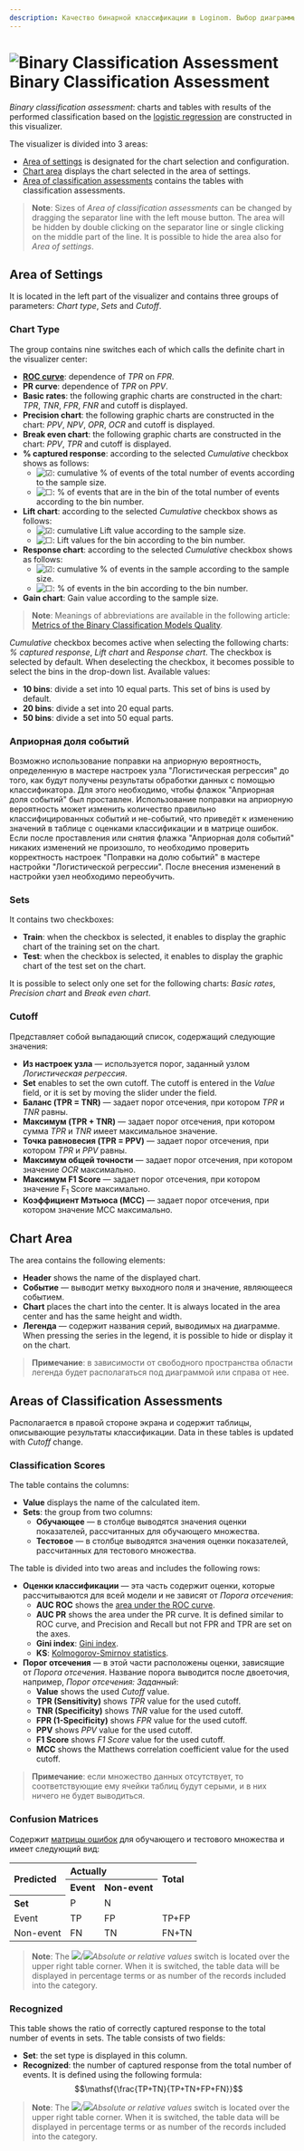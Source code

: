 ```yaml
---
description: Качество бинарной классификации в Loginom. Выбор диаграммы - ROC-кривая, PR-кривая, диаграмма точности, равновесия, роста, отклика, выигрыша. Разбивка на тестовое и обучающее множества, установка порога отсечения. Оценки классификации с помощью коэффициентов "Gini", "KS", "AUC".
---
```

# ![Binary Classification Assessment](./../../images/icons/common/view_types/roc_default.svg) Binary Classification Assessment

*Binary classification assessment*: charts and tables with results of the performed classification based on the [logistic regression](./../../processors/datamining/logistic-regression/README.md) are constructed in this visualizer.

The visualizer is divided into 3 areas:

* [Area of settings](#oblast-nastroek) is designated for the chart selection and configuration.
* [Chart area](#oblast-diagrammy) displays the chart selected in the area of settings.
* [Area of classification assessments](#oblasti-otsenok-klassifikatsii) contains the tables with classification assessments.

> **Note**: Sizes of *Area of classification assessments* can be changed by dragging the separator line with the left mouse button. The area will be hidden by double clicking on the separator line or single clicking on the middle part of the line. It is possible to hide the area also for *Area of settings*.

## Area of Settings

It is located in the left part of the visualizer and contains three groups of parameters: *Chart type*, *Sets* and *Cutoff*.

### Chart Type

The group contains nine switches each of which calls the definite chart in the visualizer center:

* **[ROC curve](https://wiki.loginom.ru/articles/roc-analysis.html)**: dependence of *TPR* on *FPR*.
* **PR curve**: dependence of *TPR* on *PPV*.
* **Basic rates**: the following graphic charts are constructed in the chart: *TPR*, *TNR*, *FPR*, *FNR* and cutoff is displayed.
* **Precision chart**: the following graphic charts are constructed in the chart: *PPV*, *NPV*, *OPR*, *OCR* and cutoff is displayed.
* **Break even chart**: the following graphic charts are constructed in the chart: *PPV*, *TPR* and cutoff is displayed.
* **% captured response**: according to the selected *Cumulative* checkbox shows as follows:
   * ![☑](./../../images/icons/ext/checkbox-states/checked_default.svg): cumulative % of events of the total number of events according to the sample size.
   * ![☐](./../../images/icons/ext/checkbox-states/unchecked_default.svg): % of events that are in the bin of the total number of events according to the bin number.
* **Lift chart**: according to the selected *Cumulative* checkbox shows as follows:
   * ![☑](./../../images/icons/ext/checkbox-states/checked_default.svg): cumulative Lift value according to the sample size.
   * ![☐](./../../images/icons/ext/checkbox-states/unchecked_default.svg): Lift values for the bin according to the bin number.
* **Response chart**: according to the selected *Cumulative* checkbox shows as follows:
   * ![☑](./../../images/icons/ext/checkbox-states/checked_default.svg): cumulative % of events in the sample according to the sample size.
   * ![☐](./../../images/icons/ext/checkbox-states/unchecked_default.svg): % of events in the bin according to the bin number.
* **Gain chart**: Gain value according to the sample size.

> **Note**: Meanings of abbreviations are available in the following article: [Metrics of the Binary Classification Models Quality](https://loginom.ru/blog/classification-quality).

*Cumulative* checkbox becomes active when selecting the following charts: *% captured response*, *Lift chart* and *Response chart*. The checkbox is selected by default. When deselecting the checkbox, it becomes possible to select the bins in the drop-down list. Available values:

* **10 bins**: divide a set into 10 equal parts. This set of bins is used by default.
* **20 bins**: divide a set into 20 equal parts.
* **50 bins**: divide a set into 50 equal parts.

### Априорная доля событий
Возможно использование поправки на априорную вероятность, определенную в мастере настроек узла "Логистическая регрессия" до того, как будут получены результаты обработки данных с помощью классификатора. Для этого необходимо, чтобы флажок "Априорная доля событий" был проставлен.
Использование поправки на априорную вероятность может изменить количество правильно классифицированных событий и не-событий, что приведёт к изменению значений в таблице с оценками классификации и в матрице ошибок.
Если после проставления или снятия флажка "Априорная доля событий" никаких изменений не произошло, то необходимо проверить корректность настроек "Поправки на долю событий" в мастере настройки "Логистической регрессии". После внесения изменений в настройки узел необходимо переобучить.

### Sets

It contains two checkboxes:

* **Train**: when the checkbox is selected, it enables to display the graphic chart of the training set on the chart.
* **Test**: when the checkbox is selected, it enables to display the graphic chart of the test set on the chart.

It is possible to select only one set for the following charts: *Basic rates*, *Precision chart* and *Break even chart*.

### Cutoff

Представляет собой выпадающий список, содержащий следующие значения:

* **Из настроек узла** — используется порог, заданный узлом *Логистическая регрессия*.
* **Set** enables to set the own cutoff. The cutoff is entered in the *Value* field, or it is set by moving the slider under the field.
* **Баланс (TPR = TNR)** — задает порог отсечения, при котором *TPR* и *TNR* равны.
* **Максимум (TPR + TNR)** — задает порог отсечения, при котором сумма *TPR* и *TNR* имеет максимальное значение.
* **Точка равновесия (TPR = PPV)** — задает порог отсечения, при котором *TPR* и *PPV* равны.
* **Максимум общей точности** — задает порог отсечения, при котором значение *OCR* максимально.
* **Максимум F1 Score** — задает порог отсечения, при котором значение F<sub>1</sub> Score максимально.
* **Коэффициент Мэтьюса (MCC)** — задает порог отсечения, при котором значение MCC максимально.

## Chart Area

The area contains the following elements:

* **Header** shows the name of the displayed chart.
* **Событие** — выводит метку выходного поля и значение, являющееся событием.
* **Chart** places the chart into the center. It is always located in the area center and has the same height and width.
* **Легенда** — содержит названия серий, выводимых на диаграмме. When pressing the series in the legend, it is possible to hide or display it on the chart.

> **Примечание**: в зависимости от свободного пространства области легенда будет располагаться под диаграммой или справа от нее.

## Areas of Classification Assessments

Располагается в правой стороне экрана и содержит таблицы, описывающие результаты классификации. Data in these tables is updated with *Cutoff* change.

### Classification Scores

The table contains the columns:

* **Value** displays the name of the calculated item.
* **Sets**: the group from two columns:
   * **Обучающее** — в столбце выводятся значения оценки показателей, рассчитанных для обучающего множества.
   * **Тестовое** — в столбце выводятся значения оценки показателей, рассчитанных для тестового множества.

The table is divided into two areas and includes the following rows:

* **Оценки классификации** — эта часть содержит оценки, которые рассчитываются для всей модели и не зависят от *Порога отсечения*:
   * **AUC ROC** shows the [area under the ROC curve](https://wiki.loginom.ru/articles/auc.html).
   * **AUC PR** shows the area under the PR curve. It is defined similar to ROC curve, and Precision and Recall but not FPR and TPR are set on the axes.
   * **Gini index**: [Gini index](https://ru.wikipedia.org/wiki/Коэффициент_Джини).
   * **KS**: [Kolmogorov-Smirnov statistics](https://wiki.loginom.ru/articles/ks-test.html).
* **Порог отсечения** — в этой части расположены оценки, зависящие от *Порога отсечения*. Название порога выводится после двоеточия, например, *Порог отсечения: Заданный*:
   * **Value** shows the used *Cutoff* value.
   * **TPR (Sensitivity)** shows *TPR* value for the used cutoff.
   * **TNR (Specificity)** shows *TNR* value for the used cutoff.
   * **FPR (1-Specificity)** shows *FPR* value for the used cutoff.
   * **PPV** shows *PPV* value for the used cutoff.
   * **F1 Score** shows *F1 Score* value for the used cutoff.
   * **MCC** shows the Matthews correlation coefficient value for the used cutoff.

> **Примечание**: если множество данных отсутствует, то соответствующие ему ячейки таблиц будут серыми, и в них ничего не будет выводиться.

### Confusion Matrices

Содержит [матрицы ошибок](https://wiki.loginom.ru/articles/error-matrix.html) для обучающего и тестового множества и имеет следующий вид:

<table>
<tr><th align="left" rowspan="2">Predicted</th><th align="left" colspan="2">Actually</th><th rowspan="2" align="left">Total</th></tr>
<tr><th align="left">Event</th><th align="left">Non-event</th></tr>
 <tr><th align="left">Set</th><td>P</td><td>N</td><td></td></tr>
 <tr><td>Event</td><td>TP</td><td>FP</td><td>TP+FP</td></tr>
 <tr><td>Non-event</td><td>FN</td><td>TN</td><td>FN+TN</td></tr>
</table>

> **Note**: The ![ ](./../../images/icons/switches/roc/absolute_default.svg)/![ ](./../../images/icons/switches/roc/relative_default.svg)*Absolute or relative values* switch is located over the upper right table corner. When it is switched, the table data will be displayed in percentage terms or as number of the records included into the category.

### Recognized

This table shows the ratio of correctly captured response to the total number of events in sets. The table consists of two fields:

* **Set**: the set type is displayed in this column.
* **Recognized**: the number of captured response from the total number of events. It is defined using the following formula: $$\mathsf{\frac{TP+TN}{TP+TN+FP+FN}}$$

> **Note**: The ![ ](./../../images/icons/switches/roc/absolute_default.svg)/![ ](./../../images/icons/switches/roc/relative_default.svg)*Absolute or relative values* switch is located over the upper right table corner. When it is switched, the table data will be displayed in percentage terms or as number of the records included into the category.
